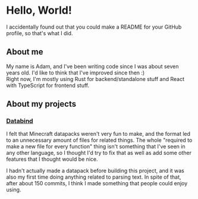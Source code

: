 # Hello, World!

I accidentally found out that you could make a README for your GitHub profile,
so that's what I did.

## About me

My name is Adam, and I've been writing code since I was about seven years old.
I'd like to think that I've improved since then :)\
Right now, I'm mostly using Rust for backend/standalone stuff and React with
TypeScript for frontend stuff.

## About my projects

### [Databind](github.com/MysteryBlokHed/databind)

I felt that Minecraft datapacks weren't very fun to make, and the format
led to an unnecessary amount of files for related things. The whole "required
to make a new file for every function" thing isn't something that I've seen in
any other language, so I thought I'd try to fix that as well as add some other
features that I thought would be nice.

I hadn't actually made a datapack before building this project, and it was also
my first time doing anything related to parsing text. In spite of that, after
about 150 commits, I think I made something that people could enjoy using.

